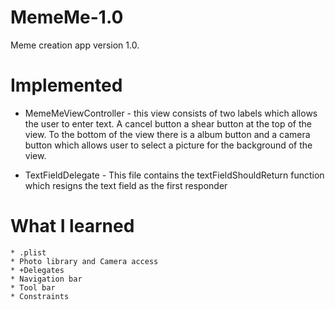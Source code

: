# MemeMe-1.0
Meme creation app version 1.0. 

# Implemented 

  * MemeMeViewController - this view consists of two labels which allows the user to enter text. A cancel button a shear button 
  at the top of the view. To the bottom of the view there is a album button and a camera button which allows user to select a picture 
  for the background of the view. 
  
  * TextFieldDelegate - This file contains the textFieldShouldReturn function which resigns the text field as the first responder 
  
  # What I learned 
    * .plist
    * Photo library and Camera access 
    * +Delegates
    * Navigation bar
    * Tool bar
    * Constraints 
    
